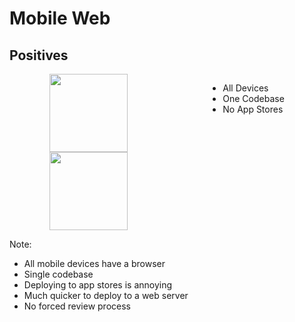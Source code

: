 # Mobile Web
## Positives

<div style="display: flex; justify-content: space-around;">
  <div style="display: flex; flex-direction: column; justify-content: space-between">
    <img src="img/chrome-logo.svg" height="125" />
    <img src="img/safari-logo.png" height="125" />
  </div>

  <ul>
    <li class="fragment spaced-item" data-fragment-index="0">All Devices</li>
    <li class="fragment spaced-item" data-fragment-index="1">One Codebase</li>
    <li class="fragment spaced-item" data-fragment-index="2">No App Stores</li>
  </ul>
</div>

Note:
- All mobile devices have a browser
- Single codebase
- Deploying to app stores is annoying
 - Much quicker to deploy to a web server
 - No forced review process

